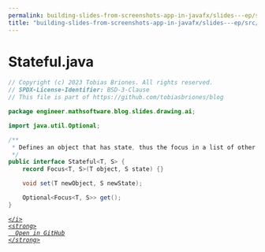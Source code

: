 ```yaml
---
permalink: building-slides-from-screenshots-app-in-javafx/slides---ep/src/main/java/engineer/mathsoftware/blog/slides/drawing/ai/Stateful.java.html
title: "building-slides-from-screenshots-app-in-javafx/slides---ep/src/main/java/engineer/mathsoftware/blog/slides/drawing/ai/Stateful.java"
---
```


# Stateful.java
```java
// Copyright (c) 2023 Tobias Briones. All rights reserved.
// SPDX-License-Identifier: BSD-3-Clause
// This file is part of https://github.com/tobiasbriones/blog

package engineer.mathsoftware.blog.slides.drawing.ai;

import java.util.Optional;

/**
 * Defines an object that has state, thus the focus in a list of other objects.
 */
public interface Stateful<T, S> {
    record Focus<T, S>(T object, S state) {}

    void set(T newObject, S newState);

    Optional<Focus<T, S>> get();
}

```
<div class="social open-gh-btn my-4">
  <a class="btn btn-github" href="https://github.com/tobiasbriones/test-blog-deploy/tree/main/swe/dev/java/javafx/drawing/productivity/building-slides-from-screenshots-app-in-javafx/slides---ep/src/main/java/engineer/mathsoftware/blog/slides/drawing/ai/Stateful.java" target="_blank">
    <i class="fab fa-github">
      
    </i>
    <strong>
      Open in GitHub
    </strong>
  </a>
</div>